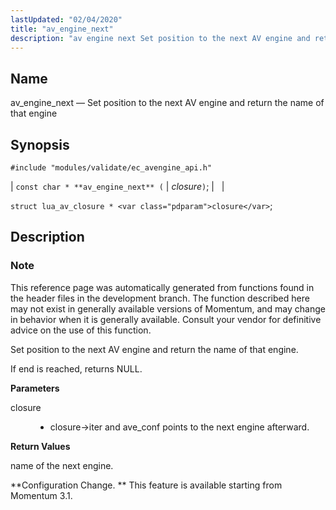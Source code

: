 ```yaml
---
lastUpdated: "02/04/2020"
title: "av_engine_next"
description: "av engine next Set position to the next AV engine and return the name of that engine const char av engine next closure struct lua av closure closure This reference page was automatically generated from functions found in the header files in the development branch The function described here may..."
---
```


<a name="apis.av_engine_next"></a> 
## Name

av_engine_next — Set position to the next AV engine and return the name of that engine

## Synopsis

`#include "modules/validate/ec_avengine_api.h"`

| `const char * **av_engine_next** (` | <var class="pdparam">closure</var>`)`; |   |

`struct lua_av_closure * <var class="pdparam">closure</var>`;<a name="idp46929760"></a> 
## Description

### Note

This reference page was automatically generated from functions found in the header files in the development branch. The function described here may not exist in generally available versions of Momentum, and may change in behavior when it is generally available. Consult your vendor for definitive advice on the use of this function.

Set position to the next AV engine and return the name of that engine.

If end is reached, returns NULL.

**<a name="idp46933152"></a> Parameters**

<dl class="variablelist">

<dt>closure</dt>

<dd>

- closure->iter and ave_conf points to the next engine afterward.

</dd>

</dl>

**<a name="idp46936224"></a> Return Values**

name of the next engine.

**Configuration Change. ** This feature is available starting from Momentum 3.1.
